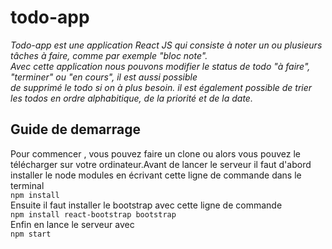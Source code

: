 # todo-app
*Todo-app est une application React JS qui consiste à noter un ou plusieurs tâches à faire, comme par exemple "bloc note".  
Avec cette application nous pouvons modifier le status de todo "à faire", "terminer" ou "en cours", il est aussi possible  
de supprimé le todo si on à plus besoin. il est également possible de trier les todos en ordre alphabitique, de la priorité et de la date.*
## Guide de demarrage 
Pour commencer , vous pouvez faire un clone ou alors vous pouvez le télécharger sur votre ordinateur.Avant de lancer le serveur il faut d'abord installer le node modules en écrivant cette ligne de commande dans le terminal  
`npm install `  
Ensuite il faut installer le bootstrap avec cette ligne de commande  
`npm install react-bootstrap bootstrap`  
Enfin en lance le serveur avec  
`npm start`
